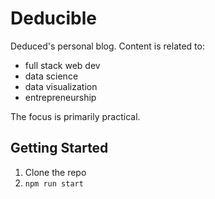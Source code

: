 # Deducible

Deduced's personal blog. Content is related to:

- full stack web dev
- data science
- data visualization
- entrepreneurship

The focus is primarily practical.

## Getting Started

1. Clone the repo
2. `npm run start`
